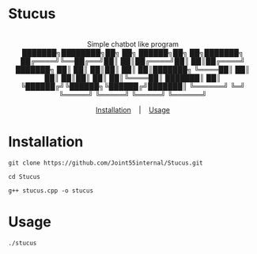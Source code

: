 # Stucus
<p align=center>

  <br>
  <span> Simple chatbot like program
  <br>  
  <span> ███████╗████████╗██╗   ██╗ ██████╗██╗   ██╗███████╗ 
  <span> ██╔════╝╚══██╔══╝██║   ██║██╔════╝██║   ██║██╔════╝
  <span> ███████╗   ██║   ██║   ██║██║     ██║   ██║███████╗ 
  <span> ╚════██║   ██║   ██║   ██║██║     ██║   ██║╚════██║ 
  <span> ███████║   ██║   ╚██████╔╝╚██████╗╚██████╔╝███████║ 
  <span> ╚══════╝   ╚═╝    ╚═════╝  ╚═════╝ ╚═════╝ ╚══════╝ 
  <br>
</p>


<p align="center">
  <a href="#Installation">Installation</a>
  &nbsp;&nbsp;&nbsp;|&nbsp;&nbsp;&nbsp;
  <a href="#Usage">Usage</a>
</p> 
 

# Installation 
```console
git clone https://github.com/Joint55internal/Stucus.git
```
```console
cd Stucus
```
```console
g++ stucus.cpp -o stucus
```
# Usage

```console
./stucus
```
